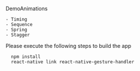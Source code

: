 DemoAnimations

```
- Timing
- Sequence
- Spring
- Stagger
```

  Please execute the following steps to build the app
``` 
  npm install
  react-native link react-native-gesture-handler
```